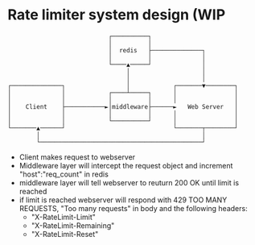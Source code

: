 # Rate limiter system design (WIP

```
                            ┌──────────┐
                            │          │
                            │  redis   ├──────────────┐
                            │          │              │
                            └────▲─────┘              │
                                 │                    │
                                 │                    │
┌──────────────┐                 │            ┌───────▼────────┐
│              │            ┌────┴─────┐      │                │
│              │            │          │      │                │
│    Client    ├───────────►│middleware├──────►   Web Server   │
│              │            │          │      │                │
│              │            └──────────┘      │                │
└───────▲──────┘                              └───────┬────────┘
        │                                             │
        └─────────────────────────────────────────────┘
```

- Client makes request to webserver
- Middleware layer will intercept the request object and increment "host":"req_count" in redis
- middleware layer will tell webserver to reuturn 200 OK until limit is reached
- if limit is reached webserver will respond with 429 TOO MANY REQUESTS, "Too many requests" in body and the following headers:
    - "X-RateLimit-Limit"
    - "X-RateLimit-Remaining"
    - "X-RateLimit-Reset"